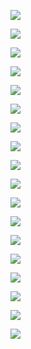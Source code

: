 ![](Mockups/0-0-0%20Splash%20screen.jpg)  

![](Mockups/0-0-1%20Login%20screen.jpg)

![](Mockups/0-0-2%20Screen%20after%20app%20open.jpg)

![](Mockups/1-0-0%20Scanning%20QR%20Code.jpg)

![](Mockups/1-1-0%20Scan%20result.jpg)

![](Mockups/1-1-1%20Scan%20result%20-%20map.jpg)

![](Mockups/2-0-0%20List%20of%20goals.jpg)

![](Mockups/2-0-1%20List%20of%20goals%20-%20no%20points.jpg)

![](Mockups/2-1-0%20List%20of%20goals%20-%20add%20points%20to%20goal.jpg)

![](Mockups/2-2-0%20Charity%20goal%20achieved%20pop-up.jpg)

![](Mockups/2-2-0%20Provat%20goal%20achieved%20pop-up.jpg)

![](Mockups/3-0-0%20Goal%20details%20-%20personal.jpg)

![](Mockups/3-0-1%20Goal%20details%20-%20personal%20-%20achieved.jpg)

![](Mockups/3-1-0%20Goal%20details%20-%20charity.jpg)

![](Mockups/3-1-1%20Goal%20details%20-%20charity%20-%20achieved.jpg)

![](Mockups/4-0-0%20Purchase%20History.jpg)

![](Mockups/4-1-0%20Purchase%20History%20-%20Scan%20details.jpg)

![](Mockups/4-2-0%20Purchase%20History%20-%20Scan%20details-product%20info.jpg)
